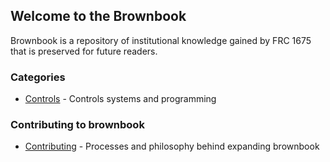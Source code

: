 ## Welcome to the Brownbook

Brownbook is a repository of institutional knowledge gained by FRC 1675 that is preserved for future readers.


### Categories
* [Controls](controls/controls.md) - Controls systems and programming


### Contributing to brownbook
* [Contributing](contributing/contributing-to-brownbook.md) - Processes and philosophy behind expanding brownbook